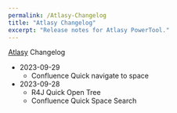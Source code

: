 ```yaml
---
permalink: /Atlasy-Changelog
title: "Atlasy Changelog"
excerpt: "Release notes for Atlasy PowerTool."
---
```


[Atlasy](Atlasy) Changelog

* 2023-09-29
  * Confluence Quick navigate to space
* 2023-09-28
  - R4J Quick Open Tree
  - Confluence Quick Space Search
